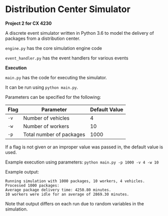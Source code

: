 # Distribution Center Simulator
**Project 2 for CX 4230**

A discrete event simulator written in Python 3.6 to model the delivery of packages from a distribution center.

`engine.py` has the core simulation engine code

`event_handler.py` has the event handlers for various events

**Execution**

`main.py` has the code for executing the simulator.

It can be run using `python main.py`.

Parameters can be specified for the following:

Flag | Parameter | Default Value
--- | --- | ---
`-v` | Number of vehicles | 4
`-w` | Number of workers | 10
`-p` | Total number of packages | 1000

If a flag is not given or an improper value was passed in, the default value is used.

Example execution using parameters:
`python main.py -p 1000 -v 4 -w 10`

Example output:
```
Running simulation with 1000 packages, 10 workers, 4 vehicles.
Processed 1000 packages:
Average package delivery time: 4250.80 minutes.
10 workers were idle for an average of 2869.30 minutes.
```
Note that output differs on each run due to random variables in the simulation.
